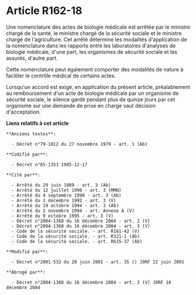 # Article R162-18

Une nomenclature des actes de biologie médicale est arrêtée par le ministre chargé de la santé, le ministre chargé de la
sécurité sociale et le ministre chargé de l'agriculture. Cet arrêté détermine les modalités d'application de la nomenclature
dans les rapports entre les laboratoires d'analyses de biologie médicale, d'une part, les organismes de sécurité sociale et
les assurés, d'autre part. 

Cette nomenclature peut également comporter des modalités de nature à faciliter le contrôle médical de certains actes. 

Lorsqu'un accord est exigé, en application du présent article, préalablement au remboursement d'un acte de biologie médicale
par un organisme de sécurité sociale, le silence gardé pendant plus de quinze jours par cet organisme sur une demande de
prise en charge vaut décision d'acceptation.

**Liens relatifs à cet article**

	**Anciens textes**:

	  - Décret n°79-1012 du 27 novembre 1979 - art. 1 (Ab)

	**Codifié par**:

	  - Décret n°85-1353 1985-12-17

	**Cité par**:

	  - Arrêté du 29 juin 1989 - art. 3 (Ab)
	  - Arrêté du 12 juillet 1990 - art. 3 (MMN)
	  - Arrêté du 4 septembre 1990 - art. 3 (Ab)
	  - Arrêté du 1 décembre 1992 - art. 3 (V)
	  - Arrêté du 19 octobre 1994 - art. 3 (Ab)
	  - Arrêté du 2 novembre 1994 - art. Annexe A (V)
	  - Arrêté du 9 octobre 1995 - art. 3 (V)
	  - Décret n°2004-1368 du 16 décembre 2004 - art. 2 (V)
	  - Décret n°2004-1368 du 16 décembre 2004 - art. 3 (V)
	  - Code de la sécurité sociale. - art. R161-42 (V)
	  - Code de la sécurité sociale. - art. R321-1 (Ab)
	  - Code de la sécurité sociale. - art. R615-37 (Ab)

	**Modifié par**:

	  - Décret n°2001-532 du 20 juin 2001 - art. 35 () JORF 22 juin 2001

	**Abrogé par**:

	  - Décret n°2004-1368 du 16 décembre 2004 - art. 2 (V) JORF 18 décembre 2004
